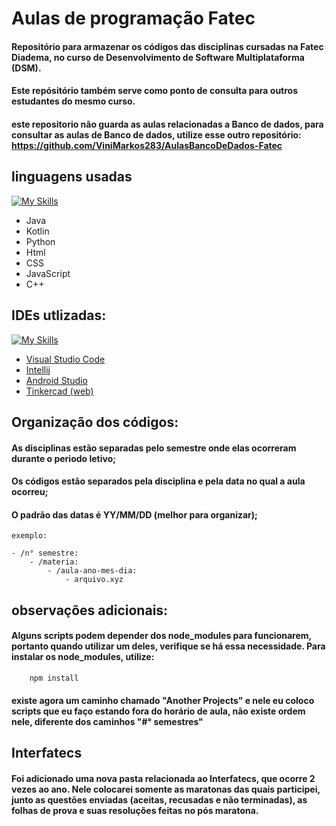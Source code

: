 # Aulas de programação Fatec
#### Repositório para armazenar os códigos das disciplinas cursadas na Fatec Diadema, no curso de Desenvolvimento de Software Multiplataforma (DSM).
#### Este repósitório também serve como ponto de consulta para outros estudantes do mesmo curso.
#### este repositorio não guarda as aulas relacionadas a Banco de dados, para consultar as aulas de Banco de dados, utilize esse outro repositório: https://github.com/ViniMarkos283/AulasBancoDeDados-Fatec

## linguagens usadas
[![My Skills](https://skillicons.dev/icons?i=java,kotlin,python,html,css,js,cpp&theme=light&perline=4)](https://skillicons.dev)
- Java
- Kotlin
- Python
- Html
- CSS
- JavaScript
- C++

## IDEs utlizadas:
[![My Skills](https://skillicons.dev/icons?i=vscode,idea,androidstudio)](https://skillicons.dev)
- [Visual Studio Code](https://code.visualstudio.com/)
- [Intellij](https://www.jetbrains.com/pt-br/idea/)
- [Android Studio](https://developer.android.com/studio?gad_source=1&gclid=EAIaIQobChMIoICGg8uqjAMV4lVIAB33thqkEAAYASAAEgL0PvD_BwE&gclsrc=aw.ds&hl=pt-br)
- [Tinkercad (web)](https://www.tinkercad.com/)

## Organização dos códigos:
#### As disciplinas estão separadas pelo semestre onde elas ocorreram durante o periodo letivo;

#### Os códigos estão separados pela disciplina e pela data no qual a aula ocorreu;
#### O padrão das datas é YY/MM/DD (melhor para organizar);

    exemplo:

    - /n° semestre:
        - /materia:
            - /aula-ano-mes-dia:
                - arquivo.xyz

## observações adicionais:
#### Alguns scripts podem depender dos node_modules para funcionarem, portanto quando utilizar um deles, verifique se há essa necessidade. Para instalar os node_modules, utilize:

        npm install

#### existe agora um caminho chamado "Another Projects" e nele eu coloco scripts que eu faço estando fora do horário de aula, não existe ordem nele, diferente dos caminhos "#° semestres"

## Interfatecs
#### Foi adicionado uma nova pasta relacionada ao Interfatecs, que ocorre 2 vezes ao ano. Nele colocarei somente as maratonas das quais participei, junto as questões enviadas (aceitas, recusadas e não terminadas), as folhas de prova e suas resoluções feitas no pós maratona.
